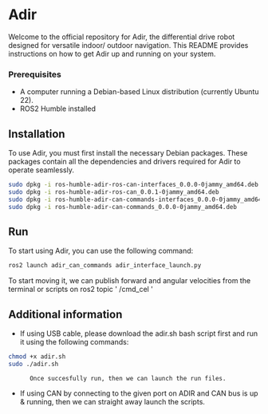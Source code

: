 # Adir

Welcome to the official repository for Adir, the differential drive robot designed for versatile indoor/ outdoor navigation. This README provides instructions on how to get Adir up and running on your system.

### Prerequisites

- A computer running a Debian-based Linux distribution (currently Ubuntu 22).
- ROS2 Humble installed

## Installation

To use Adir, you must first install the necessary Debian packages. These packages contain all the dependencies and drivers required for Adir to operate seamlessly.

```bash
sudo dpkg -i ros-humble-adir-ros-can-interfaces_0.0.0-0jammy_amd64.deb
sudo dpkg -i ros-humble-adir-ros-can_0.0.1-0jammy_amd64.deb
sudo dpkg -i ros-humble-adir-can-commands-interfaces_0.0.0-0jammy_amd64.deb
sudo dpkg -i ros-humble-adir-can-commands_0.0.0-0jammy_amd64.deb
```


## Run

To start using Adir, you can use the following command:

```bash
ros2 launch adir_can_commands adir_interface_launch.py
```

To start moving it, we can publish forward and angular velocities from the terminal or scripts on ros2 topic ' /cmd_cel  '

## Additional information

- If using USB cable, please download the adir.sh bash script first and run it using the following commands: 

```bash
chmod +x adir.sh
sudo ./adir.sh
```
          Once succesfully run, then we can launch the run files.

- If using CAN by connecting to the given port on ADIR and CAN bus is up & running, then we can straight away launch the scripts.
